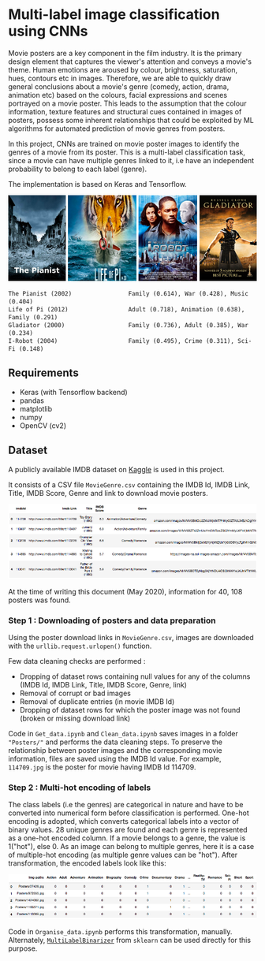 # Multi-label image classification using CNNs

Movie posters are a key component in the film industry. It is the primary design element that captures the viewer's attention and conveys a movie's theme. Human emotions are aroused by colour, brightness, saturation, hues, contours etc in images. Therefore, we are able to quickly draw general conclusions about a movie's genre (comedy, action, drama, animation etc) based on the colours, facial expressions and scenes portrayed on a movie poster. This leads to the assumption that the colour information, texture features and structural cues contained in images of posters, possess some inherent relationships that could be exploited by ML algorithms for automated prediction of movie genres from posters.  

In this project, CNNs are trained on movie poster images to identify the genres of a movie from its poster. This is a multi-label classification task, since a movie can have multiple genres linked to it, i.e have an independent probability to belong to each label (genre).

The implementation is based on Keras and Tensorflow.

<!-- ![pic1](https://github.com/d-misra/Multi-label-movie-poster-genre-classification/blob/master/Poster-images-test/Pianist.jpg)
![pic2](https://github.com/d-misra/Multi-label-movie-poster-genre-classification/blob/master/Poster-images-test/Life-of-Pi.jpg)
![pic3](https://github.com/d-misra/Multi-label-movie-poster-genre-classification/blob/master/Poster-images-test/Matrix.jpg)
![pic4](https://github.com/d-misra/Multi-label-movie-poster-genre-classification/blob/master/Poster-images-test/Gladiator.jpg)
![pic5](https://github.com/d-misra/Multi-label-movie-poster-genre-classification/blob/master/Poster-images-test/i-robot.jpg) -->

![pic1](https://github.com/d-misra/Multi-label-movie-poster-genre-classification/blob/master/Poster-images-test/Demo.png)
```
The Pianist (2002)                Family (0.614), War (0.428), Music (0.404)
Life of Pi (2012)                 Adult (0.718), Animation (0.638), Family (0.291)
Gladiator (2000)                  Family (0.736), Adult (0.385), War (0.234)
I-Robot (2004)                    Family (0.495), Crime (0.311), Sci-Fi (0.148)
```

## Requirements
- Keras (with Tensorflow backend)
- pandas
- matplotlib
- numpy
- OpenCV (cv2)

## Dataset

A publicly available IMDB dataset on [Kaggle](https://www.kaggle.com/neha1703/movie-genre-from-its-poster) is used in this project.

It consists of a CSV file ```MovieGenre.csv``` containing the IMDB Id, IMDB Link, Title, IMDB Score, Genre and link to download movie posters.  

![pic1](https://github.com/d-misra/Multi-label-movie-poster-genre-classification/blob/master/Poster-images-test/original-csv.png#center)

At the time of writing this document (May 2020), information for 40, 108 posters was found.

### Step 1 : Downloading of posters and data preparation

Using the poster download links in ```MovieGenre.csv```, images are downloaded with the ```urllib.request.urlopen()``` function.

Few data cleaning checks are performed :  
- Dropping of dataset rows containing null values for any of the columns (IMDB Id, IMDB Link, Title, IMDB Score, Genre, link)
- Removal of corrupt or bad images
- Removal of duplicate entries (in movie IMDB Id)
- Dropping of dataset rows for which the poster image was not found (broken or missing download link)

Code in ```Get_data.ipynb``` and ```Clean_data.ipynb``` saves images in a folder ```"Posters/"``` and performs the data cleaning steps. To preserve the relationship between poster images and the corresponding movie information, files are saved using the IMDB Id value. For example, ```114709.jpg``` is the poster for movie having IMDB Id 114709.

### Step 2 : Multi-hot encoding of labels
The class labels (i.e the genres) are categorical in nature and have to be converted into numerical form before classification is performed. One-hot encoding is adopted, which converts categorical labels into a vector of binary values. 28 unique genres are found and each genre is represented as a one-hot encoded column. If a movie belongs to a genre, the value is 1("hot"), else 0. As an image can belong to multiple genres, here it is a case of multiple-hot encoding (as multiple genre values can be "hot"). After transformation, the encoded labels look like this:

![multi-hot](https://github.com/d-misra/Multi-label-movie-poster-genre-classification/blob/master/Poster-images-test/multi-hot-encoding.png)

Code in ```Organise_data.ipynb``` performs this transformation, manually. Alternately, [```MultiLabelBinarizer```](https://scikit-learn.org/stable/modules/generated/sklearn.preprocessing.MultiLabelBinarizer.html) from ```sklearn``` can be used directly for this purpose.
